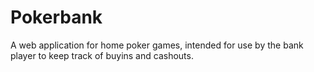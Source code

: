 # Pokerbank

A web application for home poker games, intended for use by the bank player to
keep track of buyins and cashouts.
